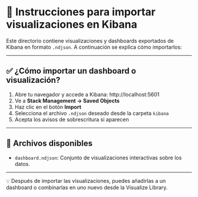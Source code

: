 
# 🧭 Instrucciones para importar visualizaciones en Kibana

Este directorio contiene visualizaciones y dashboards exportados de Kibana en formato `.ndjson`. A continuación se explica cómo importarlos:

---

## ✅ ¿Cómo importar un dashboard o visualización?

1. Abre tu navegador y accede a Kibana: http://localhost:5601
2. Ve a **Stack Management → Saved Objects**
3. Haz clic en el botón **Import**
4. Selecciona el archivo `.ndjson` deseado desde la carpeta `kibana`
5. Acepta los avisos de sobrescritura si aparecen

---

## 📁 Archivos disponibles

- `dashboard.ndjson`: Conjunto de visualizaciones interactivas sobre los datos.

---

💡 Después de importar las visualizaciones, puedes añadirlas a un dashboard o combinarlas en uno nuevo desde la Visualize Library.
